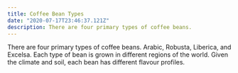 ```yaml
---
title: Coffee Bean Types
date: "2020-07-17T23:46:37.121Z"
description: There are four primary types of coffee beans.
---
```


There are four primary types of coffee beans. Arabic, Robusta, Liberica, and Excelsa. Each type of bean is grown in different regions of the world. Given the climate and soil, each bean has different flavour profiles.
